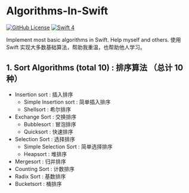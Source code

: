 # Algorithms-In-Swift

[![GitHub License](https://img.shields.io/badge/license-MIT-blue.svg)](https://github.com/KevinAo22/Algorithms-In-Swift/blob/master/LICENSE)    [![Swift 4](https://img.shields.io/badge/LANGUAGE-Swift%204-orange.svg)](https://swift.org)

Implement most basic algorithms in Swift. Help myself and others.
使用 Swift 实现大多数基础算法，帮助我重温，也帮助他人学习。

## 1. Sort Algorithms (total 10) : 排序算法 （总计 10 种）

- Insertion sort : 插入排序
    - Simple Insertion sort : 简单插入排序
    - Shellsort : 希尔排序
- Exchange Sort : 交换排序
    - Bubblesort : 冒泡排序
    - Quicksort : 快速排序
- Selection Sort : 选择排序
    - Simple Selection Sort : 简单选择排序
    - Heapsort : 堆排序
- Mergesort : 归并排序
- Counting Sort : 计数排序
- Radix Sort : 基数排序
- Bucketsort : 桶排序